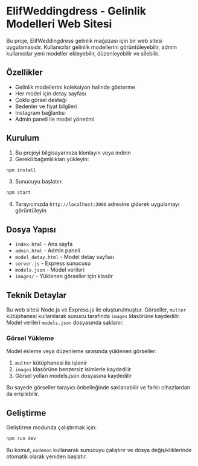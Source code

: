 # ElifWeddingdress - Gelinlik Modelleri Web Sitesi

Bu proje, ElifWeddingdress gelinlik mağazası için bir web sitesi uygulamasıdır. Kullanıcılar gelinlik modellerini görüntüleyebilir, admin kullanıcılar yeni modeller ekleyebilir, düzenleyebilir ve silebilir.

## Özellikler

- Gelinlik modellerini koleksiyon halinde gösterme
- Her model için detay sayfası
- Çoklu görsel desteği
- Bedenler ve fiyat bilgileri
- Instagram bağlantısı
- Admin paneli ile model yönetimi

## Kurulum

1. Bu projeyi bilgisayarınıza klonlayın veya indirin
2. Gerekli bağımlılıkları yükleyin:

```bash
npm install
```

3. Sunucuyu başlatın:

```bash
npm start
```

4. Tarayıcınızda `http://localhost:3000` adresine giderek uygulamayı görüntüleyin

## Dosya Yapısı

- `index.html` - Ana sayfa
- `admin.html` - Admin paneli
- `model_detay.html` - Model detay sayfası
- `server.js` - Express sunucusu
- `models.json` - Model verileri
- `images/` - Yüklenen görseller için klasör

## Teknik Detaylar

Bu web sitesi Node.js ve Express.js ile oluşturulmuştur. Görseller, `multer` kütüphanesi kullanılarak sunucu tarafında `images` klasörüne kaydedilir. Model verileri `models.json` dosyasında saklanır.

### Görsel Yükleme

Model ekleme veya düzenleme sırasında yüklenen görseller:

1. `multer` kütüphanesi ile işlenir
2. `images` klasörüne benzersiz isimlerle kaydedilir
3. Görsel yolları models.json dosyasına kaydedilir

Bu sayede görseller tarayıcı önbelleğinde saklanabilir ve farklı cihazlardan da erişilebilir.

## Geliştirme

Geliştirme modunda çalıştırmak için:

```bash
npm run dev
```

Bu komut, `nodemon` kullanarak sunucuyu çalıştırır ve dosya değişikliklerinde otomatik olarak yeniden başlatır. 